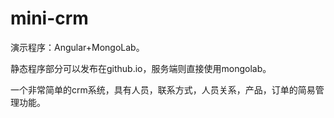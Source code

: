 mini-crm
========

演示程序：Angular+MongoLab。

静态程序部分可以发布在github.io，服务端则直接使用mongolab。

一个非常简单的crm系统，具有人员，联系方式，人员关系，产品，订单的简易管理功能。
